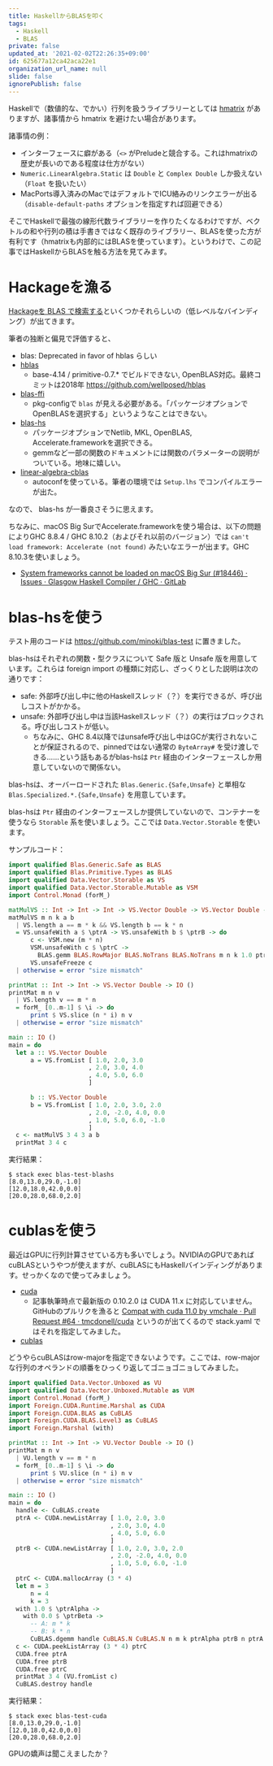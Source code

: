 ```yaml
---
title: HaskellからBLASを叩く
tags:
  - Haskell
  - BLAS
private: false
updated_at: '2021-02-02T22:26:35+09:00'
id: 625677a12ca42aca22e1
organization_url_name: null
slide: false
ignorePublish: false
---
```

Haskellで（数値的な、でかい）行列を扱うライブラリーとしては [hmatrix](https://hackage.haskell.org/package/hmatrix) がありますが、諸事情から hmatrix を避けたい場合があります。

諸事情の例：

* インターフェースに癖がある（`<>` がPreludeと競合する。これはhmatrixの歴史が長いのである程度は仕方がない）
* `Numeric.LinearAlgebra.Static` は `Double` と `Complex Double` しか扱えない（`Float` を扱いたい）
* MacPorts導入済みのMacではデフォルトでICU絡みのリンクエラーが出る（`disable-default-paths` オプションを指定すれば回避できる）

そこでHaskellで最強の線形代数ライブラリーを作りたくなるわけですが、ベクトルの和や行列の積は手書きではなく既存のライブラリー、BLASを使った方が有利です（hmatrixも内部的にはBLASを使っています）。というわけで、この記事ではHaskellからBLASを触る方法を見てみます。

# Hackageを漁る

[Hackageを BLAS で検索する](https://hackage.haskell.org/packages/search?terms=blas)といくつかそれらしいの（低レベルなバインディング）が出てきます。

筆者の独断と偏見で評価すると、

* blas: Deprecated in favor of hblas らしい
* [hblas](https://hackage.haskell.org/package/hblas)
    * base-4.14 / primitive-0.7.* でビルドできない, OpenBLAS対応。最終コミットは2018年 https://github.com/wellposed/hblas
* [blas-ffi](https://hackage.haskell.org/package/blas-ffi)
    * pkg-configで `blas` が見える必要がある。「パッケージオプションでOpenBLASを選択する」というようなことはできない。
* [blas-hs](https://hackage.haskell.org/package/blas-hs)
    * パッケージオプションでNetlib, MKL, OpenBLAS, Accelerate.frameworkを選択できる。
    * gemmなど一部の関数のドキュメントには関数のパラメーターの説明がついている。地味に嬉しい。
* [linear-algebra-cblas](https://hackage.haskell.org/package/linear-algebra-cblas)
    * autoconfを使っている。筆者の環境では `Setup.lhs` でコンパイルエラーが出た。

なので、 blas-hs が一番良さそうに思えます。

ちなみに、macOS Big SurでAccelerate.frameworkを使う場合は、以下の問題によりGHC 8.8.4 / GHC 8.10.2（およびそれ以前のバージョン）では `can't load framework: Accelerate (not found)` みたいなエラーが出ます。GHC 8.10.3を使いましょう。

* [System frameworks cannot be loaded on macOS Big Sur (#18446) · Issues · Glasgow Haskell Compiler / GHC · GitLab](https://gitlab.haskell.org/ghc/ghc/-/issues/18446)

# blas-hsを使う

テスト用のコードは <https://github.com/minoki/blas-test> に置きました。

blas-hsはそれぞれの関数・型クラスについて Safe 版と Unsafe 版を用意しています。これらは foreign import の種類に対応し、ざっくりとした説明は次の通りです：

* safe: 外部呼び出し中に他のHaskellスレッド（？）を実行できるが、呼び出しコストがかかる。
* unsafe: 外部呼び出し中は当該Haskellスレッド（？）の実行はブロックされる。呼び出しコストが低い。
    * ちなみに、GHC 8.4以降ではunsafe呼び出し中はGCが実行されないことが保証されるので、pinnedではない通常の `ByteArray#` を受け渡しできる……という話もあるがblas-hsは `Ptr` 経由のインターフェースしか用意していないので関係ない。

blas-hsは、オーバーロードされた `Blas.Generic.{Safe,Unsafe}` と単相な `Blas.Specialized.*.{Safe,Unsafe}` を用意しています。

blas-hsは `Ptr` 経由のインターフェースしか提供していないので、コンテナーを使うなら `Storable` 系を使いましょう。ここでは `Data.Vector.Storable` を使います。

サンプルコード：

```haskell
import qualified Blas.Generic.Safe as BLAS
import qualified Blas.Primitive.Types as BLAS
import qualified Data.Vector.Storable as VS
import qualified Data.Vector.Storable.Mutable as VSM
import Control.Monad (forM_)

matMulVS :: Int -> Int -> Int -> VS.Vector Double -> VS.Vector Double -> IO (VS.Vector Double)
matMulVS m n k a b
  | VS.length a == m * k && VS.length b == k * n
  = VS.unsafeWith a $ \ptrA -> VS.unsafeWith b $ \ptrB -> do
      c <- VSM.new (m * n)
      VSM.unsafeWith c $ \ptrC ->
        BLAS.gemm BLAS.RowMajor BLAS.NoTrans BLAS.NoTrans m n k 1.0 ptrA k ptrB n 0.0 ptrC n
      VS.unsafeFreeze c
  | otherwise = error "size mismatch"

printMat :: Int -> Int -> VS.Vector Double -> IO ()
printMat m n v
  | VS.length v == m * n
  = forM_ [0..m-1] $ \i -> do
      print $ VS.slice (n * i) n v
  | otherwise = error "size mismatch"

main :: IO ()
main = do
  let a :: VS.Vector Double
      a = VS.fromList [ 1.0, 2.0, 3.0
                      , 2.0, 3.0, 4.0
                      , 4.0, 5.0, 6.0
                      ]

      b :: VS.Vector Double
      b = VS.fromList [ 1.0, 2.0, 3.0, 2.0
                      , 2.0, -2.0, 4.0, 0.0
                      , 1.0, 5.0, 6.0, -1.0
                      ]
  c <- matMulVS 3 4 3 a b
  printMat 3 4 c
```

実行結果：

```shell-session
$ stack exec blas-test-blashs
[8.0,13.0,29.0,-1.0]
[12.0,18.0,42.0,0.0]
[20.0,28.0,68.0,2.0]
```

# cublasを使う

最近はGPUに行列計算させている方も多いでしょう。NVIDIAのGPUであればcuBLASというやつが使えますが、cuBLASにもHaskellバインディングがあります。せっかくなので使ってみましょう。

* [cuda](https://hackage.haskell.org/package/cuda)
    * 記事執筆時点で最新版の 0.10.2.0 は CUDA 11.x に対応していません。GitHubのプルリクを漁ると [Compat with cuda 11.0 by vmchale · Pull Request #64 · tmcdonell/cuda](https://github.com/tmcdonell/cuda/pull/64) というのが出てくるので stack.yaml ではそれを指定してみました。
* [cublas](https://hackage.haskell.org/package/cublas)

どうやらcuBLASはrow-majorを指定できないようです。ここでは、row-majorな行列のオペランドの順番をひっくり返してゴニョゴニョしてみました。

```haskell
import qualified Data.Vector.Unboxed as VU
import qualified Data.Vector.Unboxed.Mutable as VUM
import Control.Monad (forM_)
import Foreign.CUDA.Runtime.Marshal as CUDA
import Foreign.CUDA.BLAS as CuBLAS
import Foreign.CUDA.BLAS.Level3 as CuBLAS
import Foreign.Marshal (with)

printMat :: Int -> Int -> VU.Vector Double -> IO ()
printMat m n v
  | VU.length v == m * n
  = forM_ [0..m-1] $ \i -> do
      print $ VU.slice (n * i) n v
  | otherwise = error "size mismatch"

main :: IO ()
main = do
  handle <- CuBLAS.create
  ptrA <- CUDA.newListArray [ 1.0, 2.0, 3.0
                            , 2.0, 3.0, 4.0
                            , 4.0, 5.0, 6.0
                            ]
  ptrB <- CUDA.newListArray [ 1.0, 2.0, 3.0, 2.0
                            , 2.0, -2.0, 4.0, 0.0
                            , 1.0, 5.0, 6.0, -1.0
                            ]
  ptrC <- CUDA.mallocArray (3 * 4)
  let m = 3
      n = 4
      k = 3
  with 1.0 $ \ptrAlpha ->
    with 0.0 $ \ptrBeta ->
      -- A: m * k
      -- B: k * n
      CuBLAS.dgemm handle CuBLAS.N CuBLAS.N n m k ptrAlpha ptrB n ptrA k ptrBeta ptrC n
  c <- CUDA.peekListArray (3 * 4) ptrC
  CUDA.free ptrA
  CUDA.free ptrB
  CUDA.free ptrC
  printMat 3 4 (VU.fromList c)
  CuBLAS.destroy handle
```

実行結果：

```shell-session
$ stack exec blas-test-cuda
[8.0,13.0,29.0,-1.0]
[12.0,18.0,42.0,0.0]
[20.0,28.0,68.0,2.0]
```

GPUの嬌声は聞こえましたか？
